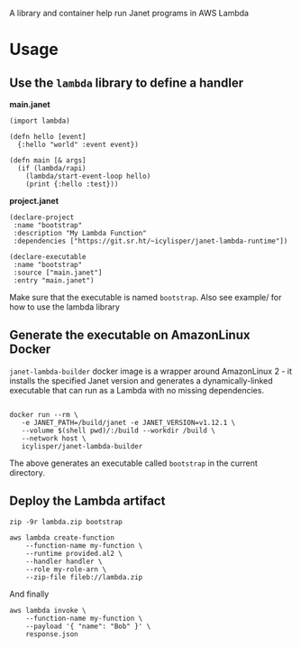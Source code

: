 A library and container help run Janet programs in AWS Lambda

Usage
=====

Use the `lambda` library to define a handler
--------------------------------------------

**main.janet**

``` {.janet}
(import lambda)

(defn hello [event]
  {:hello "world" :event event})

(defn main [& args]
  (if (lambda/rapi)
    (lambda/start-event-loop hello)
    (print {:hello :test}))

```

**project.janet**

``` {.janet}
(declare-project
 :name "bootstrap"
 :description "My Lambda Function"
 :dependencies ["https://git.sr.ht/~icylisper/janet-lambda-runtime"])

(declare-executable
 :name "bootstrap"
 :source ["main.janet"]
 :entry "main.janet")

```

Make sure that the executable is named `bootstrap`. Also see example/
for how to use the lambda library

Generate the executable on AmazonLinux Docker
---------------------------------------------

`janet-lambda-builder` docker image is a wrapper around AmazonLinux 2 -
it installs the specified Janet version and generates a
dynamically-linked executable that can run as a Lambda with no missing
dependencies.

``` {.bash}

docker run --rm \
   -e JANET_PATH=/build/janet -e JANET_VERSION=v1.12.1 \
   --volume $(shell pwd)/:/build --workdir /build \
   --network host \
   icylisper/janet-lambda-builder

```

The above generates an executable called `bootstrap` in the current
directory.

Deploy the Lambda artifact
--------------------------

``` {.bash}
zip -9r lambda.zip bootstrap

aws lambda create-function
    --function-name my-function \
    --runtime provided.al2 \
    --handler handler \
    --role my-role-arn \
    --zip-file fileb://lambda.zip
```

And finally

``` {.bash}
aws lambda invoke \
    --function-name my-function \
    --payload '{ "name": "Bob" }' \
    response.json
```
